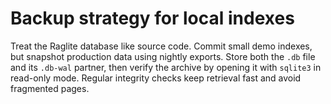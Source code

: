 # Backup strategy for local indexes

Treat the Raglite database like source code. Commit small demo indexes, but snapshot
production data using nightly exports. Store both the `.db` file and its `.db-wal` partner,
then verify the archive by opening it with `sqlite3` in read-only mode. Regular integrity
checks keep retrieval fast and avoid fragmented pages.
